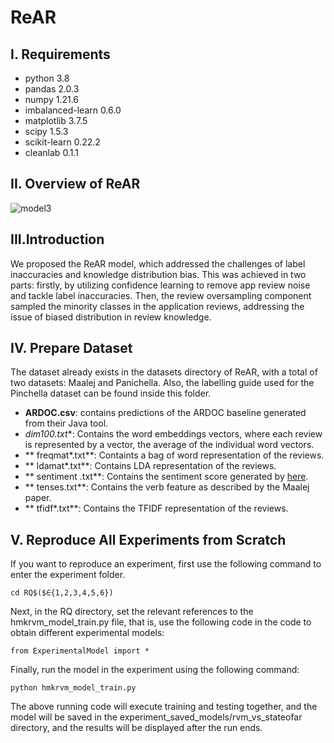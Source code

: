 # ReAR
## I. Requirements

- python 3.8
- pandas 2.0.3
- numpy 1.21.6
- imbalanced-learn 0.6.0
- matplotlib 3.7.5
- scipy 1.5.3
- scikit-learn 0.22.2
- cleanlab 0.1.1

## II. Overview of ReAR
![model3](https://github.com/user-attachments/assets/f2f8e66a-5503-4e64-80e0-e872b8e90d65)

## III.Introduction

We proposed the ReAR model, which addressed the challenges of label inaccuracies and knowledge distribution bias. 
This was achieved in two parts: firstly, by utilizing confidence learning to remove app review noise and tackle label inaccuracies. 
Then, the review oversampling component sampled the minority classes in the application reviews, addressing the issue of biased distribution in review knowledge.

## IV. Prepare Dataset

The dataset already exists in the datasets directory of ReAR, with a total of two datasets: Maalej and Panichella.
Also, the labelling guide used for the Pinchella dataset can be found inside this folder.
- **ARDOC.csv**: contains predictions of the ARDOC baseline generated from their Java tool.
- **dim100*.txt**: Contains the word embeddings vectors, where each review is represented by a vector, the average of the individual word vectors.
- ** freqmat*.txt**: Containts a bag of word representation of the reviews.
- ** ldamat*.txt**: Contains LDA representation of the reviews.
- ** sentiment .txt**: Contains the sentiment score generated by [here](http://sentistrength.wlv.ac.uk/).
- ** tenses.txt**: Contains the verb feature as described by the Maalej paper.
- ** tfidf*.txt**: Contains the TFIDF representation of the reviews.

## V. Reproduce All Experiments from Scratch

If you want to reproduce an experiment, first use the following command to enter the experiment folder. 

```
cd RQ$($∈{1,2,3,4,5,6})
```

Next, in the RQ directory, set the relevant references to the hmkrvm_model_train.py file, that is, use the following code in the code to obtain different experimental models:

```
from ExperimentalModel import *
```

Finally, run the model in the experiment using the following command:


```
python hmkrvm_model_train.py
```
The above running code will execute training and testing together, and the model will be saved in the experiment_saved_models/rvm_vs_stateofar directory, and the results will be displayed after the run ends.
